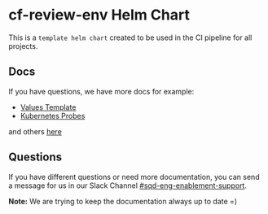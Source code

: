# cf-review-env Helm Chart

This is a `template helm chart` created to be used in the CI pipeline for all projects.

## Docs

If you have questions, we have more docs for example:

- [Values Template](./docs/values-template.yaml)
- [Kubernetes Probes](./docs/kubernetes-probes.md)

and others [here](./docs)

## Questions

If you have different questions or need more documentation, you can send a message for us in our Slack Channel [#sqd-eng-enablement-support](https://app.slack.com/client/T03AMJZ34/C012AKCCR1D/details/top).

**Note:** We are trying to keep the documentation always up to date =)
